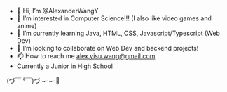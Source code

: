 - 👋 Hi, I’m @AlexanderWangY
- 👀 I’m interested in Computer Science!!! (I also like video games and anime)
- 🌱 I’m currently learning Java, HTML, CSS, Javascript/Typescript (Web Dev)
- 💞️ I’m looking to collaborate on Web Dev and backend projects! 
- 📫 How to reach me alex.yisu.wang@gmail.com
- Currently a Junior in High School

(づ￣ ³￣)づ ~-~-💖

